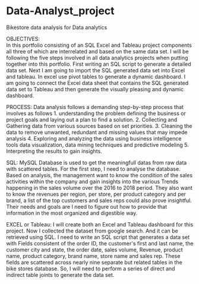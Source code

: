 # Data-Analyst_project
Bikestore data analysis for Data analytics
        
OBJECTIVES:         
        In this portfolio consisting of an SQL Excel and Tableau project components all three of which are interrelated and based on the same data set. I will be following the five steps involved in all data analytics projects when putting together into this portfolio.
        First writing an SQL script to generate a detailed data set. 
        Next I am going to import the SQL generated data set into Excel and tableau.
In excel use pivot tables to generate a dynamic dashboard.
        I am going to connect the Excel data sheet that contains the SQL generated data set to Tableau and then generate the visually pleasing and dynamic dashboard.



PROCESS:
        Data analysis follows a demanding step-by-step process that involves as follows
        1. understanding the problem defining the business or project goals and laying out a plan to find a solution.
        2. Collecting and Gathering data from various sources based on set priorities.
        3. Cleaning the data to remove unwanted, redundant and missing values that may impede analysis
        4. Exploring and analyzing the data using business intelligence tools data visualization, data mining techniques and predictive modeling
        5. Interpreting the results to gain insights.
        
        
        
SQL:
        MySQL Database is used to get the meaningfull datas from raw data with scattered tables.
        For the first step, I need to analyse the database. Based on analysis, the management want to know the condition of the sales activities within
the company and gain insights into the various Trends happening in the sales volume over the 2016 to 2018 period. They also want to know the
revenues per region, per store, per product category and per brand, a list of the top customers and sales reps could also prove insightful. 
Their needs and goals are I need to figure out how to provide that information in the most organized and digestible way.

EXCEL or Tableau:
        I will create both an Excel and Tableau dashboard for this project. 
        Now I collected the dataset from google search. And it can be retrieved using SQL. 
        I need to write an SQL script that generates a data set with Fields consistent of the order ID, the customer's first and last name, the customer city and state, the order date, sales volume, Revenue, product name, product category, brand name, store name and sales rep.
        These fields are scattered across nearly nine separate but related tables in the bike stores database. So, I will need to perform a series of direct and indirect
table joints to generate the data set.

